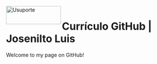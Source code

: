 <img  title="Usuporte" align="left" width="150" height="50" src="https://user-images.githubusercontent.com/16817969/63829118-f493e800-c93e-11e9-92f3-68e3ac264f49.png">

# Currículo GitHub | Josenilto Luis
Welcome to my page on GitHub!
